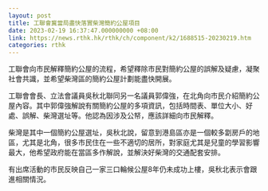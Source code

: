 ```yaml
---
layout: post
title: 工聯會冀當局盡快落實柴灣簡約公屋項目
date: 2023-02-19 16:37:47.000000000 +08:00
link: https://news.rthk.hk/rthk/ch/component/k2/1688515-20230219.htm
categories: rthk
---
```


工聯會向市民解釋簡約公屋的流程，希望釋除市民對簡約公屋的誤解及疑慮，凝聚社會共識，並希望柴灣區的簡約公屋計劃能盡快開展。

工聯會會長、立法會議員吳秋北聯同另一名議員郭偉強，在北角向市民介紹簡約公屋內容。其中郭偉強解說有關簡約公屋的多項資訊，包括時間表、單位大小、好處、誤解、柴灣選址等。他認為因涉及公帑，應該詳細向市民解釋。

柴灣是其中一個簡約公屋選址，吳秋北說，留意到港島區亦是一個較多劏房戶的地區，尤其是北角，很多市民住在一些不適切的居所，對家庭尤其是兒童的學習影響最大，他希望政府能在當區多作解說，並解決好柴灣的交通配套安排。

有出席活動的市民反映自己一家三口輪候公屋8年仍未成功上樓，吳秋北表示會跟進相關情況。
